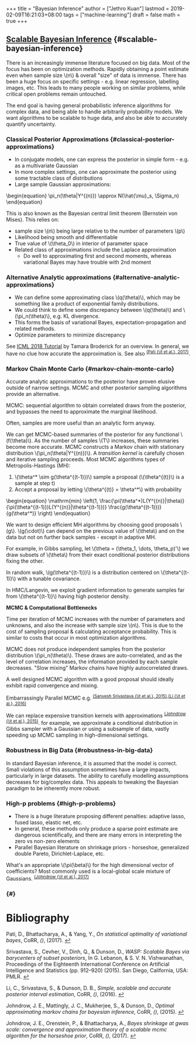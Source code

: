 +++
title = "Bayesian Inference"
author = ["Jethro Kuan"]
lastmod = 2019-02-09T16:21:03+08:00
tags = ["machine-learning"]
draft = false
math = true
+++

## [Scalable Bayesian Inference](https://videoken.com/embed/0HXpnG%5FWnlI) {#scalable-bayesian-inference}

There is an increasingly immense literature focused on big data. Most
of the focus has been on optimization methods. Rapidly obtaining a
point estimate even when sample size \\(n\\) & overall "size" of data is
immense. There has been a huge focus on specific settings - e.g.
linear regression, labelling images, etc. This leads to many people
working on similar problems, while critical open problems remain
untouched.

The end goal is having general probabilistic inference algorithms for
complex data, and being able to handle arbitrarily probability models.
We want algorithms to be scalable to huge data, and also be able to
accurately quantify uncertainty.


### Classical Posterior Approximations {#classical-posterior-approximations}

-   In conjugate models, one can express the posterior in simple form -
    e.g. as a multivariate Gaussian
-   In more complex settings, one can approximate the posterior using
    some tractable class of distributions
-   Large sample Gaussian approximations:

\begin{equation}
  \pi\_n(\theta|Y^{(n)}) \approx N(\hat{\mu}\_s, \Sigma\_n)
\end{equation}

This is also known as the Bayesian central limit theorem (Bernstein
von Mises). This relies on:

-   sample size \\(n\\) being large relative to the number of parameters
    \\(p\\)
-   Likelihood being smooth and differentiable
-   True value of \\(\theta\_0\\) in interior of parameter space
-   Related class of approximations include the Laplace approximation
    -   Do well to approximating first and second moments, whereas
        variational Bayes may have trouble with 2nd moment


### Alternative Analytic approximations {#alternative-analytic-approximations}

-   We can define some approximating class \\(q(\theta)\\), which may be
    something like a product of exponential family distributions.
-   We could think to define some discrepancy between \\(q(\theta)\\) and
    \\(\pi\_n(\theta)\\), e.g. KL divergence.
-   This forms the basis of variational Bayes, expectation-propagation
    and related methods.
-   Optimize parameters to minimize discrepancy

See [ICML 2018 Tutorial](http://www.tamarabroderick.com/tutorial%5F2018%5Ficml.html) by Tamara Broderick for an overview. In
general, we have no clue how accurate the approximation is. See also
<sup id="2c492bb886c456a5902b643d9a6547e6"><a href="#pati17_statis_optim_variat_bayes" title="Pati, Bhattacharya, Yang \&amp; Yun, On Statistical Optimality of Variational Bayes, {CoRR}, v(), (2017).">(Pati {\it et al.}, 2017)</a></sup>.


### Markov Chain Monte Carlo {#markov-chain-monte-carlo}

Accurate analytic approximations to the posterior have proven elusive
outside of narrow settings. MCMC and other posterior sampling
algorithms provide an alternative.

MCMC: sequential algorithm to obtain correlated draws from the
posterior, and bypasses the need to approximate the marginal
likelihood.

Often, samples are more useful than an analytic form anyway.

We can get MCMC-based summaries of the posterior for any functional
\\(f(\theta)\\). As the number of samples \\(T\\) increases, these summaries
become more accurate. MCMC constructs a Markov chain with stationary
distribution \\(\pi\_n(\theta|Y^{(n)})\\). A _transition kernel_ is carefully
chosen and iterative sampling proceeds. Most MCMC algorithms types of
Metropolis-Hastings (MH):

1.  \\(\theta^\* \sim g(\theta^{(t-1)})\\) sample a proposal
    (\\(\theta^{(t)}\\) is a sample at step t)
2.  Accept a proposal by letting \\(\theta^{(t)} = \theta^\*\\) with
    probability

\begin{equation}
  \mathrm{min} \left(1, \frac{\pi(\theta^\*)L(Y^{(n)}|\theta)}{\pi(\theta^{(t-1)})L(Y^{(n)}|\theta^{(t-1)})} \frac{g(\theta^{(t-1)})}{g(\theta^\*)} \right)
\end{equation}

We want to design efficient MH algorithms by choosing good proposals
\\(g\\). \\(g(\cdot)\\) can depend on the previous value of \\(\theta\\) and on
the data but not on further back samples - except in adaptive MH.

For example, in Gibbs sampling, let \\(\theta = (\theta\_1, \dots,
\theta\_p)'\\) we draw subsets of \\(\theta\\) from their exact conditional
posterior distributions fixing the other.

In random walk, \\(g(\theta^{(t-1)})\\) is a distribution centered on
\\(\theta^{(t-1)}\\) with a tunable covariance.

In HMC/Langevin, we exploit gradient information to generate samples
far from \\(\theta^{(t-1)}\\) having high posterior density.

**MCMC & Computational Bottlenecks**

Time per iteration of MCMC increases with the number of parameters and
unknowns, and also the increase with sample size \\(n\\). This is due to
the cost of sampling proposal & calculating acceptance probability.
This is similar to costs that occur in most optimization algorithms.

MCMC does not produce independent samples from the posterior
distribution \\(\pi\_n(\theta)\\). These draws are auto-correlated, and as the
level of correlation increases, the information provided by each
sample decreases. "Slow mixing" Markov chains have highly
autocorrelated draws.

A well designed MCMC algorithm with a good proposal should ideally
exhibit rapid convergence and mixing.

Embarrassingly Parallel MCMC e.g. <sup id="fe703421bbe5a5c7e4c07c7126a629f3"><a href="#pmlr-v38-srivastava15" title="Sanvesh Srivastava, Volkan Cevher, Quoc Dinh \&amp; David Dunson, {WASP: Scalable Bayes via barycenters of subset posteriors}, 912--920, in in: {Proceedings of the Eighteenth International Conference on Artificial Intelligence and Statistics}, edited by Guy Lebanon \&amp; Vishwanathan, PMLR (2015)">(Sanvesh Srivastava {\it et al.}, 2015)</a></sup><sup>,</sup><sup id="3c24d71d7ae6f354df816d37ea172f1a"><a href="#li16_simpl_scalab_accur_poster_inter_estim" title="Li, Srivastava, Dunson \&amp; , Simple, Scalable and Accurate Posterior Interval  Estimation, {CoRR}, v(), (2016).">(Li {\it et al.}, 2016)</a></sup>

We can replace expensive transition kernels with approximations <sup id="ab108353672c4542f6a76b91c9eebcbc"><a href="#johndrow15_optim_approx_markov_chain_bayes_infer" title="Johndrow, Mattingly, , Mukherjee \&amp; Dunson, Optimal Approximating Markov Chains for Bayesian  Inference, {CoRR}, v(), (2015).">(Johndrow {\it et al.}, 2015)</a></sup>. for
example, we approximate a conditional distribution in Gibbs sampler
with a Gaussian or using a subsample of data, vastly speeding up MCMC
sampling in high-dimensional settings.


### Robustness in Big Data {#robustness-in-big-data}

In standard Bayesian inference, it is assumed that the model is
correct. Small violations of this assumption sometimes have a large
impacts, particularly in large datasets. The ability to carefully
modelling assumptions decreases for big/complex data. This appeals to
tweaking the Bayesian paradigm to be inherently more robust.


### High-p problems {#high-p-problems}

-   There is a huge literature proposing different penalties: adaptive
    lasso, fused lasso, elastic net, etc.
-   In general, these methods only produce a sparse point estimate are
    dangerous scientifically, and there are many errors in interpreting
    the zero vs non-zero elements
-   Parallel Bayesian literature on shrinkage priors - horseshoe,
    generalized double Pareto, Dirichlet-Laplace, etc.

What's an appropriate \\(\pi(\beta)\\) for the high dimensional vector of
coefficients? Most commonly used is a local-global scale mixture of
Gaussians. <sup id="c5f035041f058fd1352e35f072c0a5d4"><a href="#johndrow17_bayes_shrin_at_gwas_scale" title="Johndrow, Orenstein, \&amp; Bhattacharya, Bayes Shrinkage At Gwas Scale: Convergence and  Approximation Theory of a Scalable Mcmc Algorithm  for the Horseshoe Prior, {CoRR}, v(), (2017).">(Johndrow {\it et al.}, 2017)</a></sup>


###  {#}

# Bibliography
<a id="pati17_statis_optim_variat_bayes"></a>Pati, D., Bhattacharya, A., & Yang, Y., *On statistical optimality of variational bayes*, CoRR, *()*,  (2017).  [↩](#2c492bb886c456a5902b643d9a6547e6)

<a id="pmlr-v38-srivastava15"></a>Srivastava, S., Cevher, V., Dinh, Q., & Dunson, D., *WASP: Scalable Bayes via barycenters of subset posteriors*, In G. Lebanon, & S. V. N. Vishwanathan, Proceedings of the Eighteenth International Conference on Artificial Intelligence and Statistics (pp. 912–920) (2015). San Diego, California, USA: PMLR. [↩](#fe703421bbe5a5c7e4c07c7126a629f3)

<a id="li16_simpl_scalab_accur_poster_inter_estim"></a>Li, C., Srivastava, S., & Dunson, D. B., *Simple, scalable and accurate posterior interval estimation*, CoRR, *()*,  (2016).  [↩](#3c24d71d7ae6f354df816d37ea172f1a)

<a id="johndrow15_optim_approx_markov_chain_bayes_infer"></a>Johndrow, J. E., Mattingly, J. C., Mukherjee, S., & Dunson, D., *Optimal approximating markov chains for bayesian inference*, CoRR, *()*,  (2015).  [↩](#ab108353672c4542f6a76b91c9eebcbc)

<a id="johndrow17_bayes_shrin_at_gwas_scale"></a>Johndrow, J. E., Orenstein, P., & Bhattacharya, A., *Bayes shrinkage at gwas scale: convergence and approximation theory of a scalable mcmc algorithm for the horseshoe prior*, CoRR, *()*,  (2017).  [↩](#c5f035041f058fd1352e35f072c0a5d4)
